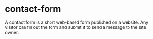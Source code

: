 # contact-form
A contact form is a short web-based form published on a website. Any visitor can fill out the form and submit it to send a message to the site owner.